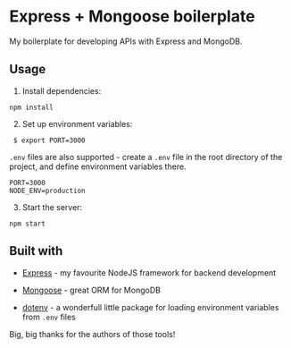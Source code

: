 # Express + Mongoose boilerplate

My boilerplate for developing APIs with Express and MongoDB.

## Usage
1. Install dependencies:

  `npm install`

2. Set up environment variables:

  ```
   $ export PORT=3000
  ```
  `.env` files are also supported - create a `.env` file in the root directory of the project, and define environment variables there.

  ```
  PORT=3000
  NODE_ENV=production
  ```

3. Start the server:

  `npm start`

## Built with

* [Express](http://expressjs.com/) - my favourite NodeJS framework for backend development

* [Mongoose](http://mongoosejs.com/) - great ORM for MongoDB

* [dotenv](https://github.com/motdotla/dotenv) - a wonderfull little package for loading environment variables from `.env` files

Big, big thanks for the authors of those tools!
